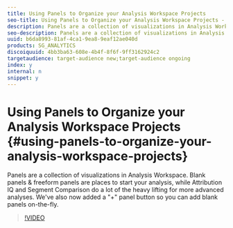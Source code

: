 ```yaml
---
title: Using Panels to Organize your Analysis Workspace Projects
seo-title: Using Panels to Organize your Analysis Workspace Projects - Adobe Analytics
description: Panels are a collection of visualizations in Analysis Workspace. Blank panels & freeform panels are places to start your analysis, while Attribution IQ and Segment Comparison do a lot of the heavy lifting for more advanced analyses. We've also now added a "+" panel button so you can add blank panels on-the-fly.
seo-description: Panels are a collection of visualizations in Analysis Workspace. Blank panels & freeform panels are places to start your analysis, while Attribution IQ and Segment Comparison do a lot of the heavy lifting for more advanced analyses. We've also now added a "+" panel button so you can add blank panels on-the-fly. - Adobe Analytics
uuid: b6da8993-81af-4ca1-9ea8-9eaf12ae040d
products: SG_ANALYTICS
discoiquuid: 4bb3ba63-608e-4b4f-8f6f-9ff3162924c2
targetaudience: target-audience new;target-audience ongoing
index: y
internal: n
snippet: y
---
```


# Using Panels to Organize your Analysis Workspace Projects {#using-panels-to-organize-your-analysis-workspace-projects}

Panels are a collection of visualizations in Analysis Workspace. Blank panels & freeform panels are places to start your analysis, while Attribution IQ and Segment Comparison do a lot of the heavy lifting for more advanced analyses. We've also now added a "+" panel button so you can add blank panels on-the-fly.

>[!VIDEO](https://video.tv.adobe.com/v/23388/?quality=12)